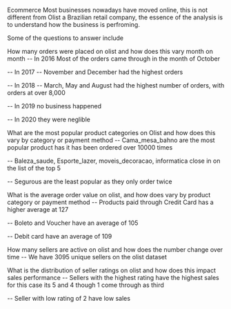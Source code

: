 Ecommerce
Most businesses nowadays have moved online, this is not different from Olist a Brazilian retail company, the essence of the analysis is to understand how the business is perfroming.

Some of the questions to answer include

How many orders were placed on olist and how does this vary month on month
-- In 2016 Most of the orders came through in the month of October

-- In 2017 -- November and December had the highest orders

-- In 2018 -- March, May and August had the highest number of orders, with orders at over 8,000

-- In 2019 no business happened

-- In 2020 they were neglible

What are the most popular product categories on Olist and how does this vary by category or payment method
-- Cama_mesa_bahno are the most popular product has it has been ordered over 10000 times

-- Baleza_saude, Esporte_lazer, moveis_decoracao, informatica close in on the list of the top 5

-- Segurous are the least popular as they only order twice

What is the average order value on olist, and how does vary by product category or payment method
-- Products paid through Credit Card has a higher average at 127

-- Boleto and Voucher have an average of 105

-- Debit card have an average of 109

How many sellers are active on olist and how does the number change over time
-- We have 3095 unique sellers on the olist dataset

What is the distribution of seller ratings on olist and how does this impact sales performance
-- Sellers with the highest rating have the highest sales for this case its 5 and 4 though 1 come through as third

-- Seller with low rating of 2 have low sales
